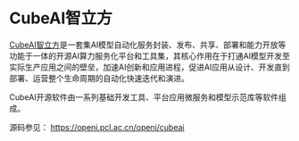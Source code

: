 # CubeAI智立方

[CubeAI智立方](https://git.openi.org.cn/OpenI/cubeai)是一套集AI模型自动化服务封装、发布、共享、部署和能力开放等功能于一体的开源AI算力服务化平台和工具集，其核心作用在于打通AI模型开发至实际生产应用之间的壁垒，加速AI创新和应用进程，促进AI应用从设计、开发直到部署、运营整个生命周期的自动化快速迭代和演进。

CubeAI开源软件由一系列基础开发工具、平台应用微服务和模型示范库等软件组成。

源码参见： https://openi.pcl.ac.cn/openi/cubeai
